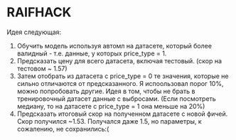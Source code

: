 # RAIFHACK
Идея следующая:
1) Обучить модель используя автомл на датасете, который более валидный - т.е. данные, у которых price_type = 1.
2) Предсказать цену для всего датасета, включая тестовый. (скор на тестовом ~ 1.57)
3) Затем отобрать из датасета с price_type = 0 те значения, которые не сильно отличаются от предсказанного. Я испоользовал порог 10%, можно попробовать другие. Идея в том, чтобы не брать в тренировочный датасет данные с выбросами. (Если посмотреть медиану, то на датасете с price_type = 1 она меньше на 20%) 
4) Предсказать итоговый скор на полученном датасете с новой фичей. Скор получился ~1.53. Получался даже 1.5, но параметры, к сожалению, не сохранились:(
